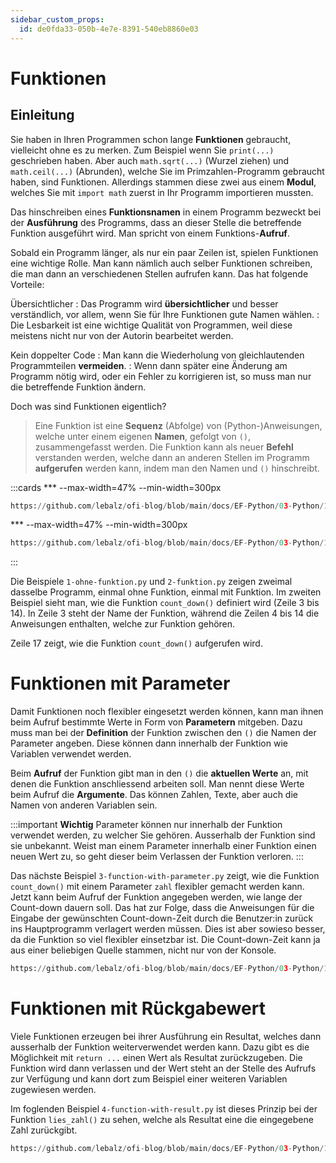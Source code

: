 ```yaml
---
sidebar_custom_props:
  id: de0fda33-050b-4e7e-8391-540eb8860e03
---
```


# Funktionen
## Einleitung
Sie haben in Ihren Programmen schon lange **Funktionen** gebraucht, vielleicht ohne es zu merken. Zum Beispiel wenn Sie `print(...)` geschrieben haben. Aber auch `math.sqrt(...)` (Wurzel ziehen) und `math.ceil(...)` (Abrunden), welche Sie im Primzahlen-Programm gebraucht haben, sind Funktionen. Allerdings stammen diese zwei aus einem **Modul**, welches Sie mit `import math` zuerst in Ihr Programm importieren mussten.

Das hinschreiben eines **Funktionsnamen** in einem Programm  bezweckt bei der **Ausführung** des Programms, dass an dieser Stelle die betreffende Funktion ausgeführt wird. Man spricht von einem Funktions-**Aufruf**.

Sobald ein Programm länger, als nur ein paar Zeilen ist, spielen Funktionen eine wichtige Rolle. Man kann nämlich auch selber Funktionen schreiben, die man dann an verschiedenen Stellen aufrufen kann. Das hat folgende Vorteile:

Übersichtlicher
: Das Programm wird **übersichtlicher** und besser verständlich, vor allem, wenn Sie für Ihre Funktionen gute Namen wählen.
: Die Lesbarkeit ist eine wichtige Qualität von Programmen, weil diese meistens nicht nur von der Autorin bearbeitet werden.

Kein doppelter Code
: Man kann die Wiederholung von gleichlautenden Programmteilen **vermeiden**. 
: Wenn dann später eine Änderung am Programm nötig wird, oder ein Fehler zu korrigieren ist, so muss man nur die betreffende Funktion ändern.

Doch was sind Funktionen eigentlich?

> Eine Funktion ist eine **Sequenz** (Abfolge) von (Python-)Anweisungen, welche unter einem eigenen **Namen**, gefolgt von `()`, zusammengefasst werden. Die Funktion kann als neuer **Befehl** verstanden werden, welche dann an anderen Stellen im Programm **aufgerufen** werden kann, indem man den Namen und `()` hinschreibt.

:::cards
*** --max-width=47% --min-width=300px
```py reference title="1-ohne-funktion.py"
https://github.com/lebalz/ofi-blog/blob/main/docs/EF-Python/03-Python/11-functions/assets/1-ohne-funktion.py
```
*** --max-width=47% --min-width=300px
```py reference title="2-funktion.py"
https://github.com/lebalz/ofi-blog/blob/main/docs/EF-Python/03-Python/11-functions/assets/2-funktion.py
```
:::

Die Beispiele `1-ohne-funktion.py` und `2-funktion.py` zeigen zweimal dasselbe Programm, einmal ohne Funktion, einmal mit Funktion. Im zweiten Beispiel sieht man, wie die Funktion `count_down()` definiert wird (Zeile 3 bis 14). In Zeile 3 steht der Name der Funktion, während die Zeilen 4 bis 14 die Anweisungen enthalten, welche zur Funktion gehören.

Zeile 17 zeigt, wie die Funktion `count_down()` aufgerufen wird.

# Funktionen mit Parameter
Damit Funktionen noch flexibler eingesetzt werden können, kann man ihnen beim Aufruf bestimmte Werte in Form von **Parametern** mitgeben. Dazu muss man bei der **Definition** der Funktion zwischen den `()` die Namen der Parameter angeben. Diese können dann innerhalb der Funktion wie Variablen verwendet werden.

Beim **Aufruf** der Funktion gibt man in den `()` die **aktuellen Werte** an, mit denen die Funktion anschliessend arbeiten soll. Man nennt diese Werte beim Aufruf die **Argumente**. Das können Zahlen, Texte, aber auch die Namen von anderen Variablen sein.

:::important **Wichtig**
Parameter können nur innerhalb der Funktion verwendet werden, zu welcher Sie gehören. Ausserhalb der Funktion sind sie unbekannt. Weist man einem Parameter innerhalb einer Funktion einen neuen Wert zu, so geht dieser beim Verlassen der Funktion verloren.
:::


Das nächste Beispiel `3-function-with-parameter.py` zeigt, wie die Funktion `count_down()` mit einem Parameter `zahl` flexibler gemacht werden kann. Jetzt kann beim Aufruf der Funktion angegeben werden, wie lange der Count-down dauern soll. Das hat zur Folge, dass die Anweisungen für die Eingabe der gewünschten Count-down-Zeit durch die Benutzer:in zurück ins Hauptprogramm verlagert werden müssen. Dies ist aber sowieso besser, da die Funktion so viel flexibler einsetzbar ist. Die Count-down-Zeit kann ja aus einer beliebigen Quelle stammen, nicht nur von der Konsole.

```py reference title="3-function-with-parameter.py"
https://github.com/lebalz/ofi-blog/blob/main/docs/EF-Python/03-Python/11-functions/assets/3-function-with-parameter.py
```


# Funktionen mit Rückgabewert
Viele Funktionen erzeugen bei ihrer Ausführung ein Resultat, welches dann ausserhalb der Funktion weiterverwendet werden kann. Dazu gibt es die Möglichkeit mit `return ...` einen Wert als Resultat zurückzugeben. Die Funktion wird dann verlassen und der Wert steht an der Stelle des Aufrufs zur Verfügung und kann dort zum Beispiel einer weiteren Variablen zugewiesen werden.

Im foglenden Beispiel `4-function-with-result.py` ist dieses Prinzip bei der Funktion `lies_zahl()` zu sehen, welche als Resultat eine die eingegebene Zahl zurückgibt.

```py reference title="4-function-with-result.py"
https://github.com/lebalz/ofi-blog/blob/main/docs/EF-Python/03-Python/11-functions/assets/4-function-with-result.py
```